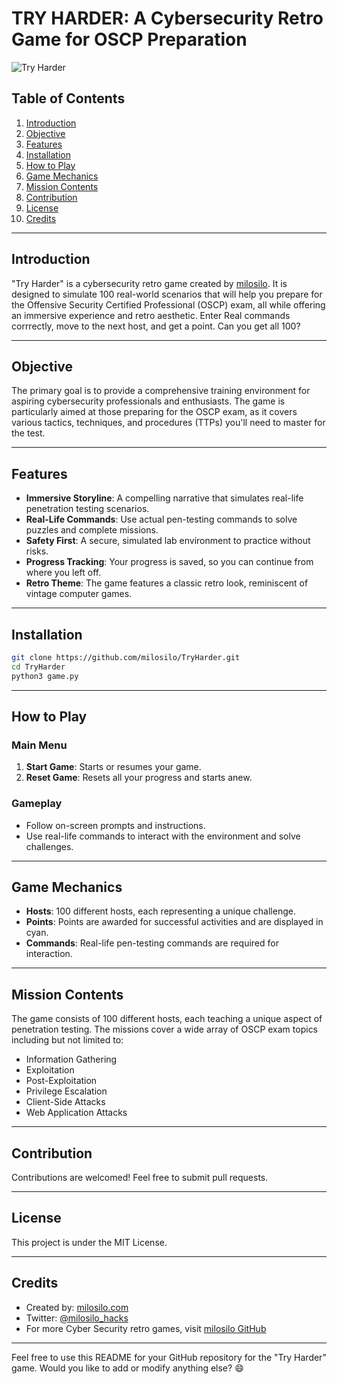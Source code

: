 # TRY HARDER: A Cybersecurity Retro Game for OSCP Preparation

![Try Harder](https://i.redd.it/ehj3ouxi2ulb1.png)

## Table of Contents

1. [Introduction](#introduction)
2. [Objective](#objective)
3. [Features](#features)
4. [Installation](#installation)
5. [How to Play](#how-to-play)
6. [Game Mechanics](#game-mechanics)
7. [Mission Contents](#mission-contents)
8. [Contribution](#contribution)
9. [License](#license)
10. [Credits](#credits)

---

## Introduction

"Try Harder" is a cybersecurity retro game created by [milosilo](https://milosilo.com). It is designed to simulate 100 real-world scenarios that will help you prepare for the Offensive Security Certified Professional (OSCP) exam, all while offering an immersive experience and retro aesthetic. Enter Real commands corrrectly, move to the next host, and get a point. Can you get all 100?

---

## Objective

The primary goal is to provide a comprehensive training environment for aspiring cybersecurity professionals and enthusiasts. The game is particularly aimed at those preparing for the OSCP exam, as it covers various tactics, techniques, and procedures (TTPs) you'll need to master for the test.

---

## Features

- **Immersive Storyline**: A compelling narrative that simulates real-life penetration testing scenarios.
- **Real-Life Commands**: Use actual pen-testing commands to solve puzzles and complete missions.
- **Safety First**: A secure, simulated lab environment to practice without risks.
- **Progress Tracking**: Your progress is saved, so you can continue from where you left off.
- **Retro Theme**: The game features a classic retro look, reminiscent of vintage computer games.

---

## Installation

```bash
git clone https://github.com/milosilo/TryHarder.git
cd TryHarder
python3 game.py
```

---

## How to Play

### Main Menu

1. **Start Game**: Starts or resumes your game.
2. **Reset Game**: Resets all your progress and starts anew.

### Gameplay

- Follow on-screen prompts and instructions.
- Use real-life commands to interact with the environment and solve challenges.

---

## Game Mechanics

- **Hosts**: 100 different hosts, each representing a unique challenge.
- **Points**: Points are awarded for successful activities and are displayed in cyan.
- **Commands**: Real-life pen-testing commands are required for interaction.

---

## Mission Contents

The game consists of 100 different hosts, each teaching a unique aspect of penetration testing. The missions cover a wide array of OSCP exam topics including but not limited to:

- Information Gathering
- Exploitation
- Post-Exploitation
- Privilege Escalation
- Client-Side Attacks
- Web Application Attacks

---

## Contribution

Contributions are welcomed! Feel free to submit pull requests.

---

## License

This project is under the MIT License.

---

## Credits

- Created by: [milosilo.com](https://milosilo.com)
- Twitter: [@milosilo_hacks](https://twitter.com/milosilo_hacks)
- For more Cyber Security retro games, visit [milosilo GitHub](https://github.com/milosilo)

---

Feel free to use this README for your GitHub repository for the "Try Harder" game. Would you like to add or modify anything else? 😄

